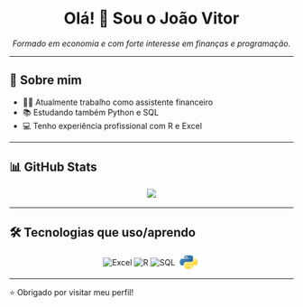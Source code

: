 <h1 align="center">Olá! 👋 Sou o João Vitor </h1>

<p align="center">
  <i>Formado em economia e com forte interesse em finanças e programação.</i><br>
</p>

---

## 🚀 Sobre mim

- 👨‍💻 Atualmente trabalho como assistente financeiro
- 📚 Estudando também Python e SQL
- 💻 Tenho experiência profissional com R e Excel

---

## 📊 GitHub Stats

<div align="center">
  <img height="160em" src="https://github-readme-stats.vercel.app/api?username=JoaoVito-r&show_icons=true&theme=radical&include_all_commits=true&count_private=true"/>
</div>

---

## 🛠️ Tecnologias que uso/aprendo

<div align="center">
  <img align="center" alt="Excel" height="30" width="40" src="https://cdn-icons-png.flaticon.com/512/732/732220.png">
  <img align="center" alt="R" height="30" width="40" src="https://www.r-project.org/logo/Rlogo.png">
  <img align="center" alt="SQL" height="30" width="40" src="https://cdn-icons-png.flaticon.com/512/5815/5815478.png">
  <img align="center" alt="Python" height="30" width="40" src="https://raw.githubusercontent.com/devicons/devicon/master/icons/python/python-original.svg">
</div>

---

⭐️ Obrigado por visitar meu perfil!
